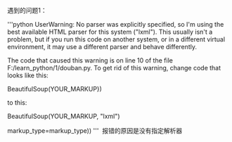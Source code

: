 遇到的问题1：

'''python
UserWarning: No parser was explicitly specified, so I'm using the best available HTML parser for this system ("lxml"). This usually isn't a problem, but if you run this code on another system, or in a different virtual environment, it may use a different parser and behave differently.

The code that caused this warning is on line 10 of the file F:/learn_python/1/douban.py. To get rid of this warning, change code that looks like this:

 BeautifulSoup(YOUR_MARKUP})

to this:

 BeautifulSoup(YOUR_MARKUP, "lxml")

  markup_type=markup_type))
  '''
  报错的原因是没有指定解析器

